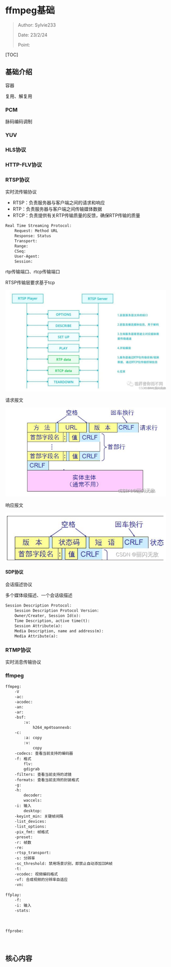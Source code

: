 # ffmpeg基础

> Author: Sylvie233
>
> Date: 23/2/24
>
> Point: 


[TOC]

## 基础介绍

容器

复用、解复用







### PCM

脉码编码调制





### YUV



### HLS协议





### HTTP-FLV协议







### RTSP协议

实时流传输协议

- RTSP：负责服务器与客户端之间的请求和响应
- RTP：负责服务器与客户端之间传输媒体数据
- RTCP：负责提供有关RTP传输质量的反馈，确保RTP传输的质量



```
Real Time Streaming Protocol:
	Request: Method URL
	Response: Status
	Transport:
	Range:
	CSeq:
	User-Agent:
	Session:
```



rtp传输端口、rtcp传输端口





RTSP传输层要求基于tcp

<img src="ffmpeg.assets/image-20230512111031552.png" alt="image-20230512111031552" style="zoom:67%;" />

请求报文

<img src="ffmpeg.assets/image-20230512111111568.png" alt="image-20230512111111568" style="zoom:67%;" />

响应报文

<img src="ffmpeg.assets/image-20230512111141052.png" alt="image-20230512111141052" style="zoom:67%;" />



#### SDP协议

会话描述协议

多个媒体级描述、一个会话级描述

```
Session Description Protocol:
	Session Description Protocol Version:
	Owner/Creater, Session Id(o):
	Time Description, active time(t):
	Session Attribute(a):
	Media Description, name and address(m):
	Media Attribute(a):
```







### RTMP协议

实时消息传输协议






### ffmpeg
```
ffmpeg:
	-V
	-ac:
	-acodec:
	-an:
	-ar:
	-bsf:
		:v:
			h264_mp4toannexb:
	-c:
		:a: copy
		:v:
			copy
	-codecs: 查看当前支持的编码器
	-f: 格式
		flv:
		gdigrab
	-filters: 查看当前支持的滤镜
	-formats: 查看当前支持的封装格式
	-g:
	-h:
		decoder:
		waccels:
	-i: 输入
		desktop:
	-keyint_min: 关键帧间隔
	-list_devices:
	-list_options:
	-pix_fmt: 帧格式
	-preset:
	-r: 帧数
	-re:
	-rtsp_transport:
	-s: 分辨率
	-sc_threshold: 禁用场景识别，即禁止自动添加IDR帧
	-t:
	-vcodec: 视频编码格式
	-vf: 合成视频的分辨率自适应
	-vn:

ffplay:
	-f:
	-i: 输入
	-stats:
	


ffprobe:



```





## 核心内容
